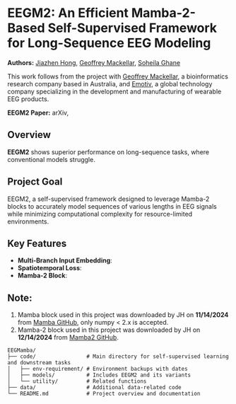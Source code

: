 # EEGM2: An Efficient Mamba-2-Based Self-Supervised Framework for Long-Sequence EEG Modeling

**Authors:** 
[Jiazhen Hong](www.linkedin.com/in/jiazhen-hong66),
[Geoffrey Mackellar](https://www.linkedin.com/in/geoffmackellar/?originalSubdomain=au), 
[Soheila Ghane](https://www.linkedin.com/in/soheila-ghane/?originalSubdomain=au)

This work follows from the project with [Geoffrey Mackellar](https://www.emotiv.com/pages/enterprise), a bioinformatics research company based in Australia, and [Emotiv](https://www.emotiv.com/), a global technology company specializing in the development and manufacturing of wearable EEG products.

**EEGM2 Paper:** <a href="https://arxiv.org/abs/2502.17873" style="text-decoration: none;">arXiv</a>, 

## Overview
**EEGM2** shows superior performance on long-sequence tasks, where conventional models struggle.

## Project Goal
EEGM2, a self-supervised framework designed to leverage Mamba-2 blocks to accurately model sequences of various lengths in EEG signals while minimizing computational complexity for resource-limited environments. 

## Key Features
- **Multi-Branch Input Embedding**:  
- **Spatiotemporal Loss**:  
- **Mamba-2 Block**:  

## Note:

1. Mamba block used in this project was downloaded by JH on **11/14/2024** from [Mamba GitHub](https://github.com/state-spaces/mamba), only numpy < 2.x is accepted.  
2. Mamba-2 block used in this project was downloaded by JH on **12/14/2024** from [Mamba2 GitHub](https://github.com/state-spaces/mamba/blob/main/mamba_ssm/modules/mamba2.py).

```plaintext
EEGMamba/
├── code/                # Main directory for self-supervised learning and downstream tasks
│   ├── env-requirement/ # Environment backups with dates
│   ├── models/          # Includes EEGM2 and its variants
│   └── utility/         # Related functions         
├── data/                # Additional data-related code 
└── README.md            # Project overview and documentation